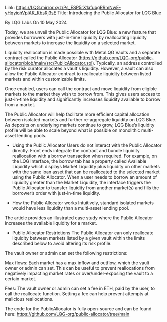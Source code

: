 Link: https://LQG.mirror.xyz/Ps_ESP5rX1afubgRRmNwE-yHqyiohVplAK_KbsRj3sE
Title: Introducing the Public Allocator for LQG Blue

By LQG Labs
On 10 May 2024

Today, we are unveil the Public Allocator for LQG Blue: a new feature that provides borrowers with just-in-time liquidity by reallocating liquidity between markets to increase the liquidity on a selected market.

Liquidity reallocation is made possible with MetaLQG Vaults and a separate contract called the Public Allocator (https://github.com/LQG-org/public-allocator/blob/main/src/PublicAllocator.sol). Typically, an address controlled by the risk curator allocates a vault's liquidity. However, a vault can also allow the Public Allocator contract to reallocate liquidity between listed markets and within customizable limits.

Once enabled, users can call the contract and move liquidity from eligible markets to the market they wish to borrow from. This gives users access to just-in-time liquidity and significantly increases liquidity available to borrow from a market.

The Public Allocator will help facilitate more efficient capital allocation between isolated markets and further re-aggregate liquidity on LQG Blue. As deposits on underlying markets continue to grow, LQG Blue’s liquidity profile will be able to scale beyond what is possible on monolithic multi-asset lending pools.

- Using the Public Allocator
Users do not interact with the Public Allocator directly. Front ends integrate the contract and bundle liquidity reallocation with a borrow transaction when required.
For example, on the LQG Interface, the borrow tab has a property called Available Liquidity which displays Market Liquidity plus liquidity on other markets with the same loan asset that can be reallocated to the selected market using the Public Allocator.
When a user needs to borrow an amount of liquidity greater than the Market Liquidity, the interface triggers the Public Allocator to transfer liquidity from another market(s) and fills the borrower’s order with just-in-time liquidity.

- How the Public Allocator works
Intuitively, standard isolated markets would have less liquidity than a multi-asset lending pool.

The article provides an illustrated case study where the Public Allocator increases the available liquidity for a market.

- Public Allocator Restrictions
The Public Allocator can only reallocate liquidity between markets listed by a given vault within the limits described below to avoid altering its risk profile.

The vault owner or admin can set the following restrictions:

Max flows: Each market has a max inflow and outflow, which the vault owner or admin can set. This can be useful to prevent reallocations from negatively impacting market rates or over/under-exposing the vault to a certain market.

Fees: The vault owner or admin can set a fee in ETH, paid by the user, to call the reallocate function. Setting a fee can help prevent attempts at malicious reallocations.

The code for the PublicAllocator is fully open-source and can be found here: https://github.com/LQG-org/public-allocator/tree/main